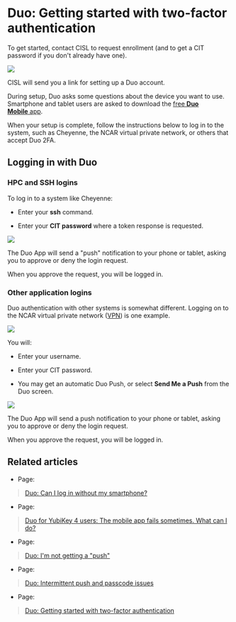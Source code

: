 # Duo: Getting started with two-factor authentication

To get started, contact CISL to request enrollment (and to get a CIT
password if you don't already have one).

![](media/image1.png)

CISL will send you a link for setting up a Duo account.

During setup, Duo asks some questions about the device you want to use.
Smartphone and tablet users are asked to download the [free **<u>Duo
Mobile</u>** app](https://duo.com/product/trusted-users/two-factor-authentication/duo-mobile).

When your setup is complete, follow the instructions below to log in to
the system, such as Cheyenne, the NCAR virtual private network, or
others that accept Duo 2FA.

## Logging in with Duo

### HPC and SSH logins

To log in to a system like Cheyenne:

- Enter your **ssh** command.

- Enter your **CIT password** where a token response is requested.

![](media/image2.png)

The Duo App will send a "push" notification to your phone or tablet,
asking you to approve or deny the login request.

When you approve the request, you will be logged in.

### Other application logins

Duo authentication with other systems is somewhat different. Logging on
to the NCAR virtual private network
([VPN](https://www2.cisl.ucar.edu/user-support/vpn-access)) is one
example.

![](media/image3.png)

You will:

- Enter your username.

- Enter your CIT password.

- You may get an automatic Duo Push, or select **Send Me a Push** from
  the Duo screen.

![](media/image4.png)

The Duo App will send a push notification to your phone or tablet,
asking you to approve or deny the login request.

When you approve the request, you will be logged in.

## Related articles

- Page:

> [Duo: Can I log in without my
> smartphone?](file:////pages/viewpage.action%3fpageId=38371386)

- Page:

> [Duo for YubiKey 4 users: The mobile app fails sometimes. What can I
> do?](file:////pages/viewpage.action%3fpageId=38371413)

- Page:

> [Duo: I'm not getting a
> "push"](file:////pages/viewpage.action%3fpageId=38371347)

- Page:

> [Duo: Intermittent push and passcode
> issues](file:////display/RC/Duo%253A+Intermittent+push+and+passcode+issues)

- Page:

> [Duo: Getting started with two-factor
> authentication](file:////display/RC/Duo%253A+Getting+started+with+two-factor+authentication)
